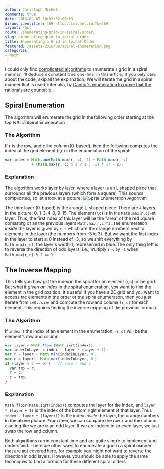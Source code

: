 ```yaml
---
author: Christoph Michel
comments: true
date: 2016-09-07 18:02:32+00:00
disqus_identifier: 469 http://cmichel.io/?p=469
layout: Post
route: /enumerating-grid-in-spiral-order/
slug: enumerating-grid-in-spiral-order
title: Enumerating a Grid in Spiral Order
featured: /assets/2016/09/spiral-enumeration.png
categories:
- Math
---
```

I could only find [complicated algorithms](http://stackoverflow.com/questions/726756/print-two-dimensional-array-in-spiral-order) to enumerate a grid in a spiral manner. I'll deduce a constant time one-liner in this article; if you only care about the code, skip all the explanation.
We will iterate the grid in a spiral manner that is used, inter alia, by [Cantor's enumeration to prove that the rationals are countable](http://mathart.xyz/portfolio/items/rationals-are-countable/).


## Spiral Enumeration
The algorithm will enumerate the grid in the following order starting at the top left:
![Spiral Enumeration](http://cmichel.io/assets/2016/09/spiral-enumeration.png)


### The Algorithm
If r is the row, and c the column (0-based), then the following computes the index of the grid element (r,c) in the enumeration of the spiral:
```javascript
var index = Math.pow(Math.max(r, c), 2) + Math.max(r, c)
			+ (Math.max(r, c) % 2 ? 1 : -1) * (r - c);
```

### Explanation
The algorithm works layer by layer, where a layer is an L shaped piece that surrounds all the previous layers (which form a square). This sounds complicated, so let's look at a picture:
![Spiral Enumeration Algorithm](http://cmichel.io/assets/2016/09/spiral-enumeration-algorithm.png)

The third layer (0-based) is the orange L-shaped piece. There are 4 layers in the picture: 0, 1-3, 4-8, 9-15. The element (r,c) is in the `Math.max(r,c)`-st layer. Thus, the first index of this layer will be the "area" of the red square consisting of all the previous layers `Math.max(r,c)^2`. 
The enumeration _inside_ the layer is given by `r-c` which are the orange numbers next to elements in the layer (the numbers from -3 to 3). But we want the first index in the layer to start at 0 instead of -3, so we shift everything by `Math.max(r,c)`, the layer's width-1, represented in blue. The only thing left is to reverse the direction of odd layers, i.e., multiply `r-c` by `-1` when `Math.max(r,c) % 2 == 1`.


## The Inverse Mapping
This tells you how get the index in the spiral for an element (r,c) in the grid. But what if _given an index_ in the spiral enumeration, you want to find the element in the grid position. It's useful if you have a 2D grid and you want to access the elements in the order of the spiral enumeration, then you just iterate from `i=0..size` and compute the row and column  `(r,c)` for each element. This requires finding the inverse mapping of the previous formula.

### The Algorithm
If `index` is the index of an element in the enumeration, `(r,c)` will be the element's row and column.
```javascript
var layer = Math.floor(Math.sqrt(index));
var indexInLayer = index - layer * (layer + 1);
var r = layer + Math.min(indexInLayer, 0);
var c = layer - Math.max(indexInLayer, 0);
if (layer % 2 == 0) {	// swap r and c
  var tmp = r;
  r = c;
  c = tmp;
}
```

### Explanation
`Math.floor(Math.sqrt(index))` computes the layer for the index, and `layer * (layer + 1)` is the index of the bottom right element of that layer. Thus `index - layer * (layer+1)` is the index _inside_ the layer, the orange numbers in the above picture. From then, we can compute the row `r` and the column `c` acting like we are in an odd layer. If we are indeed in an even layer, we just swap the row and column.

Both algorithms run in constant time and are quite simple to implement and understand. There are other ways to enumerate a grid in a spiral manner that are not covered here, for example you might not want to reverse the direction in odd layers. However, you should be able to apply the same techniques to find a formula for these different spiral orders.
